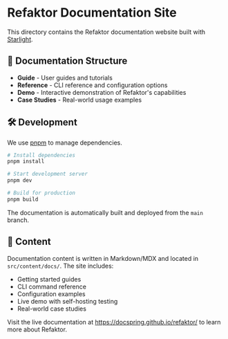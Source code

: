 # Refaktor Documentation Site

This directory contains the Refaktor documentation website built with [Starlight](https://starlight.astro.build).

## 📖 Documentation Structure

- **Guide** - User guides and tutorials
- **Reference** - CLI reference and configuration options
- **Demo** - Interactive demonstration of Refaktor's capabilities
- **Case Studies** - Real-world usage examples

## 🛠️ Development

We use [pnpm](https://pnpm.io/) to manage dependencies.

```bash
# Install dependencies
pnpm install

# Start development server
pnpm dev

# Build for production
pnpm build
```

The documentation is automatically built and deployed from the `main` branch.

## 📝 Content

Documentation content is written in Markdown/MDX and located in `src/content/docs/`. The site includes:

- Getting started guides
- CLI command reference
- Configuration examples
- Live demo with self-hosting testing
- Real-world case studies

Visit the live documentation at https://docspring.github.io/refaktor/ to learn more about Refaktor.
